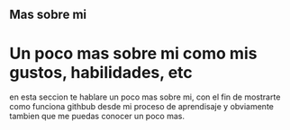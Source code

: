 
## Mas sobre mi

# Un poco mas sobre mi como mis gustos, habilidades, etc
en esta seccion te hablare un poco mas sobre mi, con el fin de mostrarte como funciona githbub desde mi proceso de aprendisaje y obviamente tambien que me puedas conocer un poco mas.

